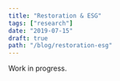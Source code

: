```yaml
---
title: "Restoration & ESG"
tags: ["research"]
date: "2019-07-15"
draft: true
path: "/blog/restoration-esg"
---
```


Work in progress.